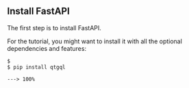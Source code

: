 
## Install FastAPI

The first step is to install FastAPI.

For the tutorial, you might want to install it with all the optional dependencies and features:

<div class="termy">

```
$
$ pip install qtgql

---> 100%
```

</div>
